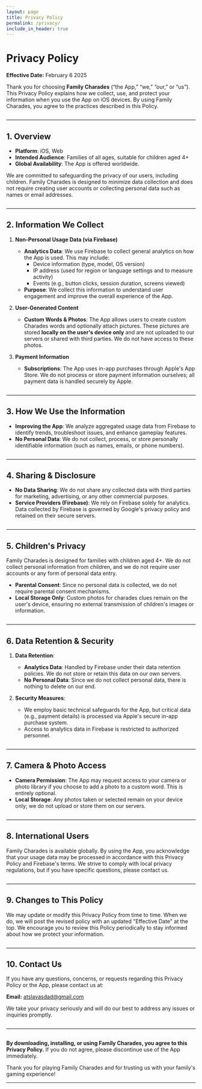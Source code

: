 ```yaml
---
layout: page
title: Privacy Policy
permalink: /privacy/
include_in_header: true
---
```


# Privacy Policy

**Effective Date:** February 6 2025

Thank you for choosing **Family Charades** (“the App,” “we,” “our,” or “us”). This Privacy Policy explains how we collect, use, and protect your information when you use the App on iOS devices. By using Family Charades, you agree to the practices described in this Policy.

<hr style="border-top: 1px solid black; margin: 2em 0; background: none;">

## 1. Overview

- **Platform**: iOS, Web
- **Intended Audience**: Families of all ages, suitable for children aged 4+  
- **Global Availability**: The App is offered worldwide.  

We are committed to safeguarding the privacy of our users, including children. Family Charades is designed to minimize data collection and does not require creating user accounts or collecting personal data such as names or email addresses.

<hr style="border-top: 1px solid black; margin: 2em 0; background: none;">

## 2. Information We Collect

1. **Non-Personal Usage Data (via Firebase)**  
   - **Analytics Data**: We use Firebase to collect general analytics on how the App is used. This may include:
     - Device information (type, model, OS version)  
     - IP address (used for region or language settings and to measure activity)  
     - Events (e.g., button clicks, session duration, screens viewed)  
   - **Purpose**: We collect this information to understand user engagement and improve the overall experience of the App.

2. **User-Generated Content**  
   - **Custom Words & Photos**: The App allows users to create custom Charades words and optionally attach pictures. These pictures are stored **locally on the user's device only** and are not uploaded to our servers or shared with third parties. We do not have access to these photos.

3. **Payment Information**  
   - **Subscriptions**: The App uses in-app purchases through Apple's App Store. We do not process or store payment information ourselves; all payment data is handled securely by Apple.

<hr style="border-top: 1px solid black; margin: 2em 0; background: none;">

## 3. How We Use the Information

- **Improving the App**: We analyze aggregated usage data from Firebase to identify trends, troubleshoot issues, and enhance gameplay features.  
- **No Personal Data**: We do not collect, process, or store personally identifiable information (such as names, emails, or phone numbers).

<hr style="border-top: 1px solid black; margin: 2em 0; background: none;">

## 4. Sharing & Disclosure

- **No Data Sharing**: We do not share any collected data with third parties for marketing, advertising, or any other commercial purposes.  
- **Service Providers (Firebase)**: We rely on Firebase solely for analytics. Data collected by Firebase is governed by Google's privacy policy and retained on their secure servers.

<hr style="border-top: 1px solid black; margin: 2em 0; background: none;">

## 5. Children's Privacy

Family Charades is designed for families with children aged 4+. We do not collect personal information from children, and we do not require user accounts or any form of personal data entry.

- **Parental Consent**: Since no personal data is collected, we do not require parental consent mechanisms.  
- **Local Storage Only**: Custom photos for charades clues remain on the user's device, ensuring no external transmission of children's images or information.

<hr style="border-top: 1px solid black; margin: 2em 0; background: none;">

## 6. Data Retention & Security

1. **Data Retention**:  
   - **Analytics Data**: Handled by Firebase under their data retention policies. We do not store or retain this data on our own servers.  
   - **No Personal Data**: Since we do not collect personal data, there is nothing to delete on our end.

2. **Security Measures**:  
   - We employ basic technical safeguards for the App, but critical data (e.g., payment details) is processed via Apple's secure in-app purchase system.  
   - Access to analytics data in Firebase is restricted to authorized personnel.

<hr style="border-top: 1px solid black; margin: 2em 0; background: none;">

## 7. Camera & Photo Access

- **Camera Permission**: The App may request access to your camera or photo library if you choose to add a photo to a custom word. This is entirely optional.  
- **Local Storage**: Any photos taken or selected remain on your device only; we do not upload or store them on our servers.

<hr style="border-top: 1px solid black; margin: 2em 0; background: none;">

## 8. International Users

Family Charades is available globally. By using the App, you acknowledge that your usage data may be processed in accordance with this Privacy Policy and Firebase's terms. We strive to comply with local privacy regulations, but if you have specific questions, please contact us.

<hr style="border-top: 1px solid black; margin: 2em 0; background: none;">

## 9. Changes to This Policy

We may update or modify this Privacy Policy from time to time. When we do, we will post the revised policy with an updated "Effective Date" at the top. We encourage you to review this Policy periodically to stay informed about how we protect your information.

<hr style="border-top: 1px solid black; margin: 2em 0; background: none;">

## 10. Contact Us

If you have any questions, concerns, or requests regarding this Privacy Policy or the App, please contact us at:

**Email:** [atslavasdad@gmail.com](mailto:atslavasdad@gmail.com)

We take your privacy seriously and will do our best to address any issues or inquiries promptly.

<hr style="border-top: 1px solid black; margin: 2em 0; background: none;">

**By downloading, installing, or using Family Charades, you agree to this Privacy Policy.** If you do not agree, please discontinue use of the App immediately.

Thank you for playing Family Charades and for trusting us with your family's gaming experience!

---